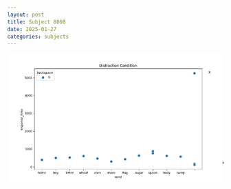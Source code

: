 ```yaml
---
layout: post
title: Subject 8008
date: 2025-01-27
categories: subjects
---
```


![](data/8008/run-23/8008_rt_acc_fuzzy_delay.png)
